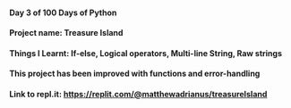 #### Day 3 of 100 Days of Python
#### Project name: Treasure Island
#### Things I Learnt: If-else, Logical operators, Multi-line String, Raw strings

#### This project has been improved with functions and error-handling
#### Link to repl.it: https://replit.com/@matthewadrianus/treasureIsland
